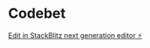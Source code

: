 # Codebet

[Edit in StackBlitz next generation editor ⚡️](https://stackblitz.com/~/github.com/RahulXDTT/Codebet)